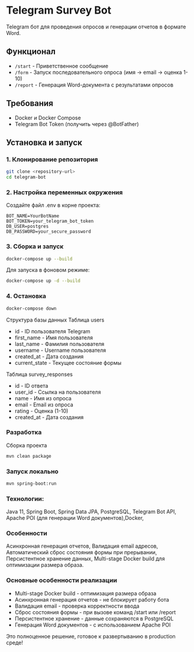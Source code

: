 # Telegram Survey Bot

Telegram бот для проведения опросов и генерации отчетов в формате Word.

## Функционал

- `/start` - Приветственное сообщение
- `/form` - Запуск последовательного опроса (имя → email → оценка 1-10)
- `/report` - Генерация Word-документа с результатами опросов

## Требования

- Docker и Docker Compose
- Telegram Bot Token (получить через @BotFather)

## Установка и запуск

### 1. Клонирование репозитория

```bash
git clone <repository-url>
cd telegram-bot
```

### 2. Настройка переменных окружения
Создайте файл .env в корне проекта:

```env
BOT_NAME=YourBotName
BOT_TOKEN=your_telegram_bot_token
DB_USER=postgres
DB_PASSWORD=your_secure_password
```
### 3. Сборка и запуск
```bash
docker-compose up --build
```
Для запуска в фоновом режиме:
```bash
docker-compose up -d --build
```
### 4. Остановка
``` bash
docker-compose down
```
Структура базы данных
Таблица users
* id - ID пользователя Telegram
* first_name - Имя пользователя
* last_name - Фамилия пользователя
* username - Username пользователя
* created_at - Дата создания
* current_state - Текущее состояние формы

Таблица survey_responses
* id - ID ответа
* user_id - Ссылка на пользователя
* name - Имя из опроса
* email - Email из опроса
* rating - Оценка (1-10)
* created_at - Дата создания

### Разработка
Сборка проекта
```bash
mvn clean package
```
### Запуск локально
```bash
mvn spring-boot:run
```
### Технологии: 
Java 11, Spring Boot, Spring Data JPA, PostgreSQL,
Telegram Bot API, Apache POI (для генерации Word документов),Docker,
### Особенности
Асинхронная генерация отчетов, Валидация email адресов, Автоматический сброс состояния формы при прерывании,
Персистентное хранение данных,
Multi-stage Docker build для оптимизации размера образа.

### Основные особенности реализации
* Multi-stage Docker build - оптимизация размера образа
* Асинхронная генерация отчетов - не блокирует работу бота
* Валидация email - проверка корректности ввода
* Сброс состояния формы - при вызове команд /start или /report
* Персистентное хранение - данные сохраняются в PostgreSQL
* Генерация Word документов - с использованием Apache POI

Это полноценное решение, готовое к развертыванию в production среде!